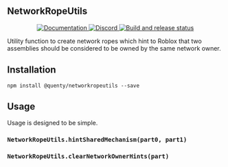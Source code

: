 ## NetworkRopeUtils
<div align="center">
  <a href="http://quenty.github.io/api/">
    <img src="https://img.shields.io/badge/docs-website-green.svg" alt="Documentation" />
  </a>
  <a href="https://discord.gg/mhtGUS8">
    <img src="https://img.shields.io/badge/discord-nevermore-blue.svg" alt="Discord" />
  </a>
  <a href="https://github.com/Quenty/NevermoreEngine/actions">
    <img src="https://github.com/Quenty/NevermoreEngine/actions/workflows/build.yml/badge.svg" alt="Build and release status" />
  </a>
</div>

Utility function to create network ropes which hint to Roblox that two assemblies should be considered to be owned by the same network owner.

## Installation
```
npm install @quenty/networkropeutils --save
```

## Usage
Usage is designed to be simple.

### `NetworkRopeUtils.hintSharedMechanism(part0, part1)`

### `NetworkRopeUtils.clearNetworkOwnerHints(part)`

